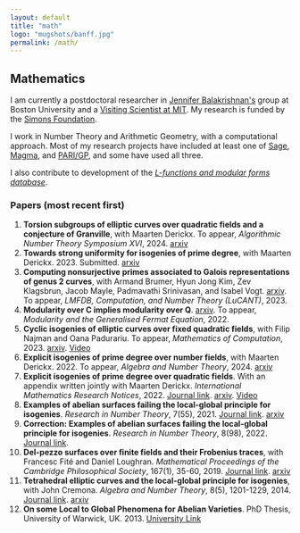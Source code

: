 ```yaml
---
layout: default
title: "math"
logo: "mugshots/banff.jpg"
permalink: /math/
---
```


## Mathematics

I am currently a postdoctoral researcher in [Jennifer Balakrishnan's](http://math.bu.edu/people/jbala/) group at Boston University and a [Visiting Scientist at MIT](https://math.mit.edu/directory/profile.html?pid=2720). My research is funded by the [Simons Foundation](https://simonscollab.icerm.brown.edu/).

I work in Number Theory and Arithmetic Geometry, with a computational approach. Most of my research projects have included at least one of [Sage](https://www.sagemath.org/), [Magma](http://magma.maths.usyd.edu.au/magma/), and [PARI/GP](https://pari.math.u-bordeaux.fr/), and some have used all three.

I also contribute to development of the [_L-functions and modular forms database_](https://www.lmfdb.org/).

### Papers (most recent first)


1. **Torsion subgroups of elliptic curves over quadratic fields and a conjecture of Granville**, with Maarten Derickx. To appear, _Algorithmic Number Theory Symposium XVI_, 2024. [arxiv](https://arxiv.org/abs/2401.14514)
2. **Towards strong uniformity for isogenies of prime degree**, with Maarten Derickx. 2023. Submitted. [arxiv](https://arxiv.org/abs/2302.08350)
3. **Computing nonsurjective primes associated to Galois representations of genus 2 curves**, with Armand Brumer, Hyun Jong Kim, Zev Klagsbrun, Jacob Mayle, Padmavathi Srinivasan, and Isabel Vogt. [arxiv](https://arxiv.org/abs/2301.02222). To appear, _LMFDB, Computation, and Number Theory (LuCANT)_, 2023.
4. **Modularity over C implies modularity over Q**. [arxiv](https://arxiv.org/abs/2212.14412). To appear, _Modularity and the Generalised Fermat Equation_, 2022.
5. **Cyclic isogenies of elliptic curves over fixed quadratic fields**, with Filip Najman and Oana Padurariu. To appear, _Mathematics of Computation_, 2023. [arxiv](https://arxiv.org/abs/2206.08891). [Video](https://www.birs.ca/events/2022/5-day-workshops/22w5162/videos/watch/202206201033-Banwait.html)
6. **Explicit isogenies of prime degree over number fields**, with Maarten Derickx. 2022. To appear, _Algebra and Number Theory_, 2024. [arxiv](https://arxiv.org/abs/2203.06009)
7. **Explicit isogenies of prime degree over quadratic fields**. With an appendix written jointly with Maarten Derickx. _International Mathematics Research Notices_, 2022. [Journal link](https://doi.org/10.1093/imrn/rnac134). [arxiv](https://arxiv.org/abs/2101.02673). [Video](https://youtu.be/1FqNekRV_qM)
8. **Examples of abelian surfaces failing the local-global principle for isogenies**. _Research in Number Theory_, 7(55), 2021. [Journal link](https://doi.org/10.1007/s40993-021-00283-9). [arxiv](https://arxiv.org/abs/2007.13583)
9. **Correction: Examples of abelian surfaces failing the local-global principle for isogenies**. _Research in Number Theory_, 8(98), 2022. [Journal link](https://doi.org/10.1007/s40993-022-00406-w).
10. **Del-pezzo surfaces over finite fields and their Frobenius traces**, with Francesc Fité and Daniel Loughran. _Mathematical Proceedings of the Cambridge Philosophical Society_, 167(1), 35-60, 2019. [Journal link](https://doi.org/10.1017/S0305004118000166). [arxiv](https://arxiv.org/abs/1606.00300)
11. **Tetrahedral elliptic curves and the local-global principle for isogenies**, with John Cremona. _Algebra and Number Theory_, 8(5), 1201-1229, 2014. [Journal link](https://doi.org/10.2140/ant.2014.8.1201). [arxiv](https://arxiv.org/abs/1306.6818)
12. **On some Local to Global Phenomena for Abelian Varieties**. PhD Thesis, University of Warwick, UK. 2013. [University Link](http://wrap.warwick.ac.uk/58400/)
